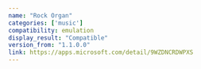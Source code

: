 ```yaml
---
name: "Rock Organ"
categories: ['music']
compatibility: emulation
display_result: "Compatible"
version_from: "1.1.0.0"
link: https://apps.microsoft.com/detail/9WZDNCRDWPXS
---
```


